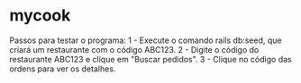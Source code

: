 # mycook
Passos para testar o programa:
1 - Execute o comando rails db:seed, que criará um restaurante com o código ABC123.
2 - Digite o código do restaurante ABC123 e clique em "Buscar pedidos".
3 - Clique no código das ordens para ver os detalhes.
